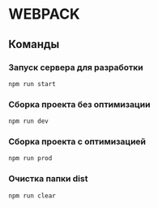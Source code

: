 # WEBPACK
## Команды
### Запуск сервера для разработки
```shell
npm run start
```

### Сборка проекта без оптимизации
```shell
npm run dev
```

### Сборка проекта с оптимизацией
```shell
npm run prod
```

### Очистка папки dist
```shell
npm run clear
```
